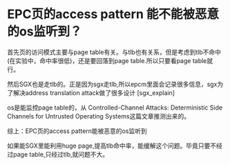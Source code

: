 # EPC页的access pattern 能不能被恶意的os监听到？

首先页的访问模式主要与page table有关。与tlb也有关系，但是考虑到tlb不命中(在实验中，命中率很低)，还是要回落到page table.所以只要看page table就行。 

然后SGX也是走tlb的。正是因为sgx走tlb,所以epcm里面会记录很多信息，sgx为了解决address translation attack做了很多设计 [sgx_explain]

os是能监控page table的，从 Controlled-Channel Attacks: Deterministic Side Channels for Untrusted Operating Systems这篇文章推测出来的。

综上：EPC页的access pattern能被恶意的os监听到

如果能SGX里能利用huge page,提高tlb命中率，能缓解这个问题。毕竟只要不经过page table,只经过tlb,就问题不大。

